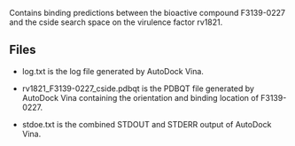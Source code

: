 Contains binding predictions between the bioactive compound F3139-0227 and the cside search space on the virulence factor rv1821.

## Files

- log.txt is the log file generated by AutoDock Vina.

- rv1821_F3139-0227_cside.pdbqt is the PDBQT file generated by AutoDock Vina containing the orientation and binding location of F3139-0227.

- stdoe.txt is the combined STDOUT and STDERR output of AutoDock Vina.

